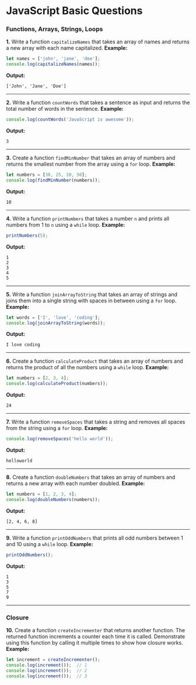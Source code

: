 
# JavaScript Basic Questions

### Functions, Arrays, Strings, Loops

**1.** Write a function `capitalizeNames` that takes an array of names and returns a new array with each name capitalized.
**Example:**
```js
let names = ['john', 'jane', 'doe'];
console.log(capitalizeNames(names)); 
```
**Output:**
```
['John', 'Jane', 'Doe']
```

---

**2.** Write a function `countWords` that takes a sentence as input and returns the total number of words in the sentence.
**Example:**
```js
console.log(countWords('JavaScript is awesome'));
```
**Output:**
```
3
```

---

**3.** Create a function `findMinNumber` that takes an array of numbers and returns the smallest number from the array using a `for` loop.
**Example:**
```js
let numbers = [30, 25, 10, 50];
console.log(findMinNumber(numbers));
```
**Output:**
```
10
```

---

**4.** Write a function `printNumbers` that takes a number `n` and prints all numbers from 1 to `n` using a `while` loop.
**Example:**
```js
printNumbers(5);
```
**Output:**
```
1
2
3
4
5
```

---

**5.** Write a function `joinArrayToString` that takes an array of strings and joins them into a single string with spaces in between using a `for` loop.
**Example:**
```js
let words = ['I', 'love', 'coding'];
console.log(joinArrayToString(words));
```
**Output:**
```
I love coding
```

---

**6.** Create a function `calculateProduct` that takes an array of numbers and returns the product of all the numbers using a `while` loop.
**Example:**
```js
let numbers = [2, 3, 4];
console.log(calculateProduct(numbers));
```
**Output:**
```
24
```

---

**7.** Write a function `removeSpaces` that takes a string and removes all spaces from the string using a `for` loop.
**Example:**
```js
console.log(removeSpaces('hello world'));
```
**Output:**
```
helloworld
```

---

**8.** Create a function `doubleNumbers` that takes an array of numbers and returns a new array with each number doubled.
**Example:**
```js
let numbers = [1, 2, 3, 4];
console.log(doubleNumbers(numbers));
```
**Output:**
```
[2, 4, 6, 8]
```

---

**9.** Write a function `printOddNumbers` that prints all odd numbers between 1 and 10 using a `while` loop.
**Example:**
```js
printOddNumbers();
```
**Output:**
```
1
3
5
7
9
```

---

### Closure

**10.** Create a function `createIncrementer` that returns another function. The returned function increments a counter each time it is called. Demonstrate using this function by calling it multiple times to show how closure works.
**Example:**
```js
let increment = createIncrementer();
console.log(increment());  // 1
console.log(increment());  // 2
console.log(increment());  // 3
```
